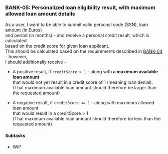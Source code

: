 ### BANK-05: Personalized loan eligibility result, with maximum allowed loan amount details

As a user, I want to be able to submit valid personal code (SSN), loan amount (in Euros)  
and period (in months) - and receive a personal credit result, which is calculated  
based on the credit score for given loan applicant.  
This should be calculated based on the requirements described in [BANK-04](___ONGOING__BANK-04.md) - however,  
I should additionally receive -


* A positive result, if `creditScore > 1` - along with **a maximum available loan amount**  
  that would not yet result in a credit score of 1 (meaning loan denial).  
  (That maximum available loan amount should therefore be larger than the requested amount)


* A negative result, if `creditScore <= 1` - along with maximum allowed loan amount  
  that would result in a creditScore > 1  
  (That maximum available loan amount should therefore be less than the requested amount)


#### Subtasks

* WIP

